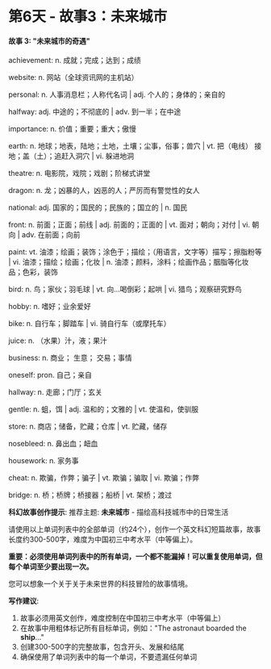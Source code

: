 # 第6天 - 故事3：未来城市

#### 故事 3: "未来城市的奇遇"

achievement: n. 成就；完成；达到；成绩

website: n. 网站（全球资讯网的主机站）

personal: n. 人事消息栏；人称代名词 | adj. 个人的；身体的；亲自的

halfway: adj. 中途的；不彻底的 | adv. 到一半；在中途

importance: n. 价值；重要；重大；傲慢

earth: n. 地球；地表，陆地；土地，土壤；尘事，俗事；兽穴 | vt. 把（电线） 接地；盖（土）；追赶入洞穴 | vi. 躲进地洞

theatre: n. 电影院，戏院；戏剧；阶梯式讲堂

dragon: n. 龙；凶暴的人，凶恶的人；严厉而有警觉性的女人

national: adj. 国家的；国民的；民族的；国立的 | n. 国民

front: n. 前面；正面；前线 | adj. 前面的；正面的 | vt. 面对；朝向；对付 | vi. 朝向 | adv. 在前面；向前

paint: vt. 油漆；绘画；装饰；涂色于；描绘；（用语言，文字等）描写；擦脂粉等 | vi. 油漆；描绘；绘画；化妆 | n. 油漆；颜料，涂料；绘画作品；胭脂等化妆品；色彩，装饰

bird: n. 鸟；家伙；羽毛球 | vt. 向…喝倒彩；起哄 | vi. 猎鸟；观察研究野鸟

hobby: n. 嗜好；业余爱好

bike: n. 自行车；脚踏车 | vi. 骑自行车（或摩托车）

juice: n. （水果）汁，液；果汁

business: n. 商业； 生意； 交易；事情

oneself: pron. 自己；亲自

hallway: n. 走廊；门厅；玄关

gentle: n. 蛆，饵 | adj. 温和的；文雅的 | vt. 使温和，使驯服

store: n. 商店；储备，贮藏；仓库 | vt. 贮藏，储存

nosebleed: n. 鼻出血；衄血

housework: n. 家务事

cheat: n. 欺骗，作弊；骗子 | vt. 欺骗；骗取 | vi. 欺骗；作弊

bridge: n. 桥；桥牌；桥接器；船桥 | vt. 架桥；渡过

**科幻故事创作提示**:
推荐主题: **未来城市** - 描绘高科技城市中的日常生活

请使用以上单词列表中的全部单词（约24个），创作一个英文科幻短篇故事，故事长度约300-500字，难度为中国初三中考水平（中等偏上）。

**重要：必须使用单词列表中的所有单词，一个都不能漏掉！可以重复使用单词，但每个单词至少要出现一次。**

您可以想象一个关于关于未来世界的科技冒险的故事情境。

**写作建议**: 
1. 故事必须用英文创作，难度控制在中国初三中考水平（中等偏上）
2. 在故事中用粗体标记所有目标单词，例如："The astronaut boarded the **ship**..."
3. 创建300-500字的完整故事，包含开头、发展和结尾
4. 确保使用了单词列表中的每一个单词，不要遗漏任何单词
